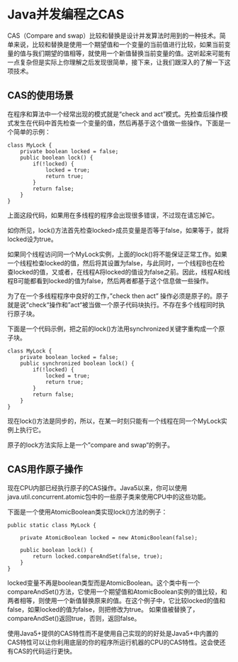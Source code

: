 # Java并发编程之CAS

CAS（Compare and swap）比较和替换是设计并发算法时用到的一种技术。简单来说，比较和替换是使用一个期望值和一个变量的当前值进行比较，如果当前变量的值与我们期望的值相等，就使用一个新值替换当前变量的值。这听起来可能有一点复杂但是实际上你理解之后发现很简单，接下来，让我们跟深入的了解一下这项技术。


## CAS的使用场景
在程序和算法中一个经常出现的模式就是“check and act”模式。先检查后操作模式发生在代码中首先检查一个变量的值，然后再基于这个值做一些操作。下面是一个简单的示例：


```
class MyLock {
    private boolean locked = false;
    public boolean lock() {
        if(!locked) {
            locked = true;
            return true;
        }
        return false;
    }
}
```

上面这段代码，如果用在多线程的程序会出现很多错误，不过现在请忘掉它。

如你所见，lock()方法首先检查locked>成员变量是否等于false，如果等于，就将locked设为true。

如果同个线程访问同一个MyLock实例，上面的lock()将不能保证正常工作。如果一个线程检查locked的值，然后将其设置为false，与此同时，一个线程B也在检查locked的值，又或者，在线程A将locked的值设为false之前。因此，线程A和线程B可能都看到locked的值为false，然后两者都基于这个信息做一些操作。

为了在一个多线程程序中良好的工作，”check then act” 操作必须是原子的。原子就是说”check“操作和”act“被当做一个原子代码块执行。不存在多个线程同时执行原子块。

下面是一个代码示例，把之前的lock()方法用synchronized关键字重构成一个原子块。


```
class MyLock {
    private boolean locked = false;
    public synchronized boolean lock() {
        if(!locked) {
            locked = true;
            return true;
        }
        return false;
    }
}
```

现在lock()方法是同步的，所以，在某一时刻只能有一个线程在同一个MyLock实例上执行它。

原子的lock方法实际上是一个”compare and swap“的例子。

## CAS用作原子操作

现在CPU内部已经执行原子的CAS操作。Java5以来，你可以使用java.util.concurrent.atomic包中的一些原子类来使用CPU中的这些功能。

下面是一个使用AtomicBoolean类实现lock()方法的例子：

```
public static class MyLock {
    
    private AtomicBoolean locked = new AtomicBoolean(false);

    public boolean lock() {
        return locked.compareAndSet(false, true);
    }
}
```

locked变量不再是boolean类型而是AtomicBoolean。这个类中有一个compareAndSet()方法，它使用一个期望值和AtomicBoolean实例的值比较，和两者相等，则使用一个新值替换原来的值。在这个例子中，它比较locked的值和false，如果locked的值为false，则把修改为true。
如果值被替换了，compareAndSet()返回true，否则，返回false。

使用Java5+提供的CAS特性而不是使用自己实现的的好处是Java5+中内置的CAS特性可以让你利用底层的你的程序所运行机器的CPU的CAS特性。这会使还有CAS的代码运行更快。

